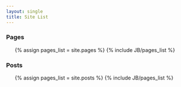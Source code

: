 ```yaml
---
layout: single
title: Site List
---
```

### Pages
<ul>
{% assign pages_list = site.pages %}
{% include JB/pages_list %}
</ul>

### Posts
<ul>
{% assign pages_list = site.posts %}
{% include JB/pages_list %}
</ul>
